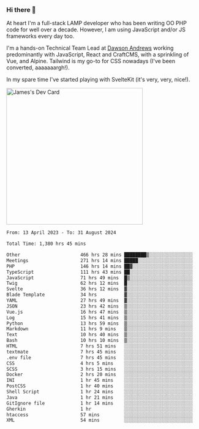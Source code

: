 ### Hi there 👋

<!--
**JamesNock/JamesNock** is a ✨ _special_ ✨ repository because its `README.md` (this file) appears on your GitHub profile.

Here are some ideas to get you started:

- 🔭 I’m currently working on ...
- 🌱 I’m currently learning ...
- 👯 I’m looking to collaborate on ...
- 🤔 I’m looking for help with ...
- 💬 Ask me about ...
- 📫 How to reach me: ...
- 😄 Pronouns: ...
- ⚡ Fun fact: ...
-->
At heart I'm a full-stack LAMP developer who has been writing OO PHP code for well over a decade. However, I am using JavaScript and/or JS frameworks every day too.

I'm a hands-on Technical Team Lead at [Dawson Andrews](https://www.dawsonandrews.com/) working predominantly with JavaScript, React and CraftCMS, with a sprinkling of Vue, and Alpine. Tailwind is my go-to for CSS nowadays (I've been converted, aaaaaaargh!).

In my spare time I've started playing with SvelteKit (it's very, very, nice!).

<a href="https://app.daily.dev/h2onock"><img src="https://api.daily.dev/devcards/v2/XQraFlxE3JPWOlcSuOB2K.png?type=default&r=18u" width="356" alt="James's Dev Card"/></a>

<!--START_SECTION:waka-->

```txt
From: 13 April 2023 - To: 31 August 2024

Total Time: 1,380 hrs 45 mins

Other                      466 hrs 28 mins ████████▒░░░░░░░░░░░░░░░░   33.79 %
Meetings                   271 hrs 14 mins █████░░░░░░░░░░░░░░░░░░░░   19.65 %
PHP                        146 hrs 14 mins ██▓░░░░░░░░░░░░░░░░░░░░░░   10.59 %
TypeScript                 111 hrs 43 mins ██░░░░░░░░░░░░░░░░░░░░░░░   08.09 %
JavaScript                 71 hrs 49 mins  █▒░░░░░░░░░░░░░░░░░░░░░░░   05.20 %
Twig                       62 hrs 12 mins  █░░░░░░░░░░░░░░░░░░░░░░░░   04.51 %
Svelte                     36 hrs 12 mins  ▓░░░░░░░░░░░░░░░░░░░░░░░░   02.62 %
Blade Template             34 hrs          ▓░░░░░░░░░░░░░░░░░░░░░░░░   02.46 %
YAML                       27 hrs 49 mins  ▓░░░░░░░░░░░░░░░░░░░░░░░░   02.02 %
JSON                       23 hrs 42 mins  ▒░░░░░░░░░░░░░░░░░░░░░░░░   01.72 %
Vue.js                     16 hrs 47 mins  ▒░░░░░░░░░░░░░░░░░░░░░░░░   01.22 %
Log                        15 hrs 41 mins  ▒░░░░░░░░░░░░░░░░░░░░░░░░   01.14 %
Python                     13 hrs 59 mins  ▒░░░░░░░░░░░░░░░░░░░░░░░░   01.01 %
Markdown                   11 hrs 9 mins   ▒░░░░░░░░░░░░░░░░░░░░░░░░   00.81 %
Text                       10 hrs 40 mins  ▒░░░░░░░░░░░░░░░░░░░░░░░░   00.77 %
Bash                       10 hrs 10 mins  ▒░░░░░░░░░░░░░░░░░░░░░░░░   00.74 %
HTML                       7 hrs 51 mins   ░░░░░░░░░░░░░░░░░░░░░░░░░   00.57 %
textmate                   7 hrs 45 mins   ░░░░░░░░░░░░░░░░░░░░░░░░░   00.56 %
.env file                  7 hrs 45 mins   ░░░░░░░░░░░░░░░░░░░░░░░░░   00.56 %
CSS                        4 hrs 5 mins    ░░░░░░░░░░░░░░░░░░░░░░░░░   00.30 %
SCSS                       3 hrs 15 mins   ░░░░░░░░░░░░░░░░░░░░░░░░░   00.24 %
Docker                     2 hrs 20 mins   ░░░░░░░░░░░░░░░░░░░░░░░░░   00.17 %
INI                        1 hr 45 mins    ░░░░░░░░░░░░░░░░░░░░░░░░░   00.13 %
PostCSS                    1 hr 40 mins    ░░░░░░░░░░░░░░░░░░░░░░░░░   00.12 %
Shell Script               1 hr 24 mins    ░░░░░░░░░░░░░░░░░░░░░░░░░   00.10 %
Java                       1 hr 21 mins    ░░░░░░░░░░░░░░░░░░░░░░░░░   00.10 %
GitIgnore file             1 hr 14 mins    ░░░░░░░░░░░░░░░░░░░░░░░░░   00.09 %
Gherkin                    1 hr            ░░░░░░░░░░░░░░░░░░░░░░░░░   00.07 %
htaccess                   57 mins         ░░░░░░░░░░░░░░░░░░░░░░░░░   00.07 %
XML                        54 mins         ░░░░░░░░░░░░░░░░░░░░░░░░░   00.07 %
```

<!--END_SECTION:waka-->
